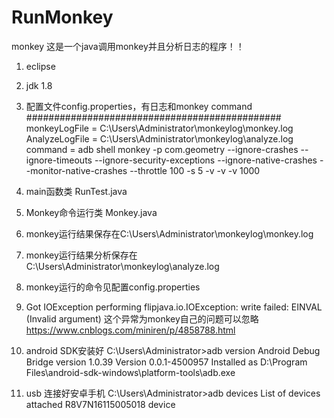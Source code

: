 # RunMonkey
monkey
这是一个java调用monkey并且分析日志的程序！！
1. eclipse
2. jdk 1.8
3. 配置文件config.properties，有日志和monkey command
##############################################
monkeyLogFile = C:\\Users\\Administrator\\monkeylog\\monkey.log
AnalyzeLogFile = C:\\Users\\Administrator\\monkeylog\\analyze.log
command = adb shell monkey -p com.geometry --ignore-crashes --ignore-timeouts --ignore-security-exceptions --ignore-native-crashes --monitor-native-crashes --throttle 100 -s 5 -v -v -v 1000

4. main函数类  RunTest.java

5. Monkey命令运行类 Monkey.java

6. monkey运行结果保存在C:\\Users\\Administrator\\monkeylog\\monkey.log

7. monkey运行结果分析保存在C:\\Users\\Administrator\\monkeylog\\analyze.log

8. monkey运行的命令见配置config.properties

9. Got IOException performing flipjava.io.IOException: write failed: EINVAL (Invalid argument) 这个异常为monkey自己的问题可以忽略
https://www.cnblogs.com/miniren/p/4858788.html

10. android SDK安装好
C:\Users\Administrator>adb version
Android Debug Bridge version 1.0.39
Version 0.0.1-4500957
Installed as D:\Program Files\android-sdk-windows\platform-tools\adb.exe

11. usb 连接好安卓手机
C:\Users\Administrator>adb devices
List of devices attached
R8V7N16115005018        device


